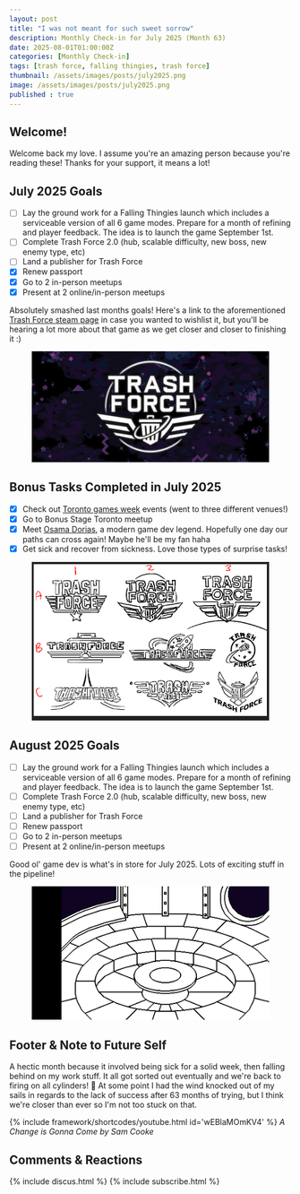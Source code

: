 ```yaml
---
layout: post
title: "I was not meant for such sweet sorrow"
description: Monthly Check-in for July 2025 (Month 63)
date: 2025-08-01T01:00:00Z
categories: [Monthly Check-in]
tags: [trash force, falling thingies, trash force]
thumbnail: /assets/images/posts/july2025.png
image: /assets/images/posts/july2025.png
published : true
---
```



## Welcome!
Welcome back my love. I assume you're an amazing person because you're reading these! Thanks for your support, it means a lot!


## July 2025 Goals 
  - [ ] Lay the ground work for a Falling Thingies launch which includes a serviceable version of all 6 game modes. Prepare for a month of refining and player feedback. The idea is to launch the game September 1st.
  - [ ] Complete Trash Force 2.0 (hub, scalable difficulty, new boss, new enemy type, etc)
  - [ ] Land a publisher for Trash Force
  - [x] Renew passport
  - [x] Go to 2 in-person meetups
  - [x] Present at 2 online/in-person meetups

Absolutely smashed last months goals! Here's a link to the aforementioned [Trash Force steam page](https://store.steampowered.com/app/3794650/Trash_Force/) in case you wanted to wishlist it, but you'll be hearing a lot more about that game as we get closer and closer to finishing it :) 

  <figure style="text-align: center;">
  <img src="/assets/images/posts/trashforce.jpg" alt="Trash Force Steam Logo">
  </figure> 

## Bonus Tasks Completed in July 2025
  - [x] Check out [Toronto games week](https://torontogamesweek.com/) events (went to three different venues!)
  - [x] Go to Bonus Stage Toronto meetup
  - [x] Meet [Osama Dorias](https://www.mobygames.com/person/459888/osama-dorias/), a modern game dev legend. Hopefully one day our paths can cross again! Maybe he'll be my fan haha
  - [x] Get sick and recover from sickness. Love those types of surprise tasks!

  <figure style="text-align: center;">
  <img src="/assets/images/posts/trashforcelogos.png" alt="Assorted Logo Ideas">
  </figure> 
   


## August 2025 Goals 
  - [ ] Lay the ground work for a Falling Thingies launch which includes a serviceable version of all 6 game modes. Prepare for a month of refining and player feedback. The idea is to launch the game September 1st.
  - [ ] Complete Trash Force 2.0 (hub, scalable difficulty, new boss, new enemy type, etc)
  - [ ] Land a publisher for Trash Force
  - [ ] Renew passport
  - [ ] Go to 2 in-person meetups
  - [ ] Present at 2 online/in-person meetups

Good ol' game dev is what's in store for July 2025. Lots of exciting stuff in the pipeline!

  <figure style="text-align: center;">
  <img src="/assets/images/posts/trashforcehub.png" alt="Trash Force Hub prototype">
  </figure> 


## Footer & Note to Future Self
A hectic month because it involved being sick for a solid week, then falling behind on my work stuff. It all got sorted out eventually and we're back to firing on all cylinders! 💛 At some point I had the wind knocked out of my sails in regards to the lack of success after 63 months of trying, but I think we're closer than ever so I'm not too stuck on that.

{% include framework/shortcodes/youtube.html id='wEBlaMOmKV4' %}
_A Change is Gonna Come by Sam Cooke_

## Comments & Reactions

{% include discus.html %}
{% include subscribe.html %}